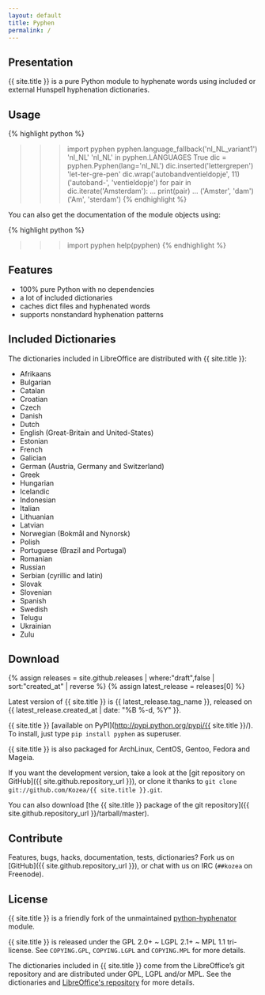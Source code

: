 ```yaml
---
layout: default
title: Pyphen
permalink: /
---
```


Presentation
------------

{{ site.title }} is a pure Python module to hyphenate words using included or external
Hunspell hyphenation dictionaries.


Usage
-----

{% highlight python %}
>>> import pyphen
>>> pyphen.language_fallback('nl_NL_variant1')
'nl_NL'
>>> 'nl_NL' in pyphen.LANGUAGES
True
>>> dic = pyphen.Pyphen(lang='nl_NL')
>>> dic.inserted('lettergrepen')
'let-ter-gre-pen'
>>> dic.wrap('autobandventieldopje', 11)
('autoband-', 'ventieldopje')
>>> for pair in dic.iterate('Amsterdam'):
...     print(pair)
...
('Amster', 'dam')
('Am', 'sterdam')
{% endhighlight %}

You can also get the documentation of the module objects using:

{% highlight python %}
>>> import pyphen
>>> help(pyphen)
{% endhighlight %}


Features
--------

- 100% pure Python with no dependencies
- a lot of included dictionaries
- caches dict files and hyphenated words
- supports nonstandard hyphenation patterns


Included Dictionaries
---------------------

The dictionaries included in LibreOffice are distributed with {{ site.title }}:

- Afrikaans
- Bulgarian
- Catalan
- Croatian
- Czech
- Danish
- Dutch
- English (Great-Britain and United-States)
- Estonian
- French
- Galician
- German (Austria, Germany and Switzerland)
- Greek
- Hungarian
- Icelandic
- Indonesian
- Italian
- Lithuanian
- Latvian
- Norwegian (Bokmål and Nynorsk)
- Polish
- Portuguese (Brazil and Portugal)
- Romanian
- Russian
- Serbian (cyrillic and latin)
- Slovak
- Slovenian
- Spanish
- Swedish
- Telugu
- Ukrainian
- Zulu


Download
--------

{% assign releases = site.github.releases | where:"draft",false | sort:"created_at" | reverse %}
{% assign latest_release = releases[0] %}

Latest version of {{ site.title }} is {{ latest_release.tag_name }}, released on
{{ latest_release.created_at | date: "%B %-d, %Y" }}.

{{ site.title }} [available on PyPI](http://pypi.python.org/pypi/{{ site.title }}/). To
install, just type `pip install pyphen` as superuser.

{{ site.title }} is also packaged for ArchLinux, CentOS, Gentoo, Fedora and Mageia.

If you want the development version, take a look at the
[git repository on GitHub]({{ site.github.repository_url }}), or clone it
thanks to `git clone git://github.com/Kozea/{{ site.title }}.git`.

You can also download
[the {{ site.title }} package of the git repository]({{ site.github.repository_url }}/tarball/master).


Contribute
----------

Features, bugs, hacks, documentation, tests, dictionaries? Fork us on
[GitHub]({{ site.github.repository_url }}), or chat with us on IRC (`##kozea`
on Freenode).


License
-------

{{ site.title }} is a friendly fork of the unmaintained
[python-hyphenator](https://code.google.com/p/python-hyphenator/) module.

{{ site.title }} is released under the GPL 2.0+ ~ LGPL 2.1+ ~ MPL 1.1 tri-license. See
`COPYING.GPL`, `COPYING.LGPL` and `COPYING.MPL` for more details.

The dictionaries included in {{ site.title }} come from the LibreOffice’s git repository
and are distributed under GPL, LGPL and/or MPL. See the dictionaries and
[LibreOffice's repository](http://cgit.freedesktop.org/libreoffice/dictionaries/tree/)
for more details.

